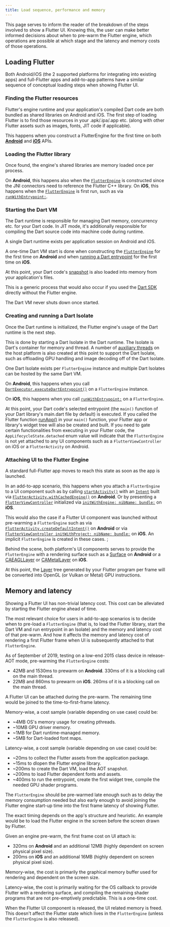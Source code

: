 ```yaml
---
title: Load sequence, performance and memory
---
```


This page serves to inform the reader of the breakdown of the steps involved
to show a Flutter UI. Knowing this, the user can make better informed decisions
about when to pre-warm the Flutter engine, which operations are possible
at which stage and the latency and memory costs of those operations.

## Loading Flutter

Both Android/iOS (the 2 supported platforms for integrating into existing
apps) and full-Flutter apps and add-to-app patterns have a similar sequence
of conceptual loading steps when showing Flutter UI.

### Finding the Flutter resources

Flutter's engine runtime and your application's compiled Dart code are both
bundled as shared libraries on Android and iOS. The first step of loading
Flutter is to find those resources in your .apk/.ipa/.app etc. (along with
other Flutter assets such as images, fonts, JIT code if applicable).

This happens when you construct a FlutterEngine for the first time on both
**[Android]({{site.api}}/javadoc/io/flutter/embedding/engine/FlutterEngine.html)**
and **[iOS]({{site.api}}/objcdoc/Classes/FlutterEngine.html)** APIs.

### Loading the Flutter library

Once found, the engine's shared libraries are memory loaded once per process.

On **Android**, this happens also when the [`FlutterEngine`]({{site.api}}/javadoc/io/flutter/embedding/engine/FlutterEngine.html)
is constructed since the JNI connectors need to reference the Flutter C++
library. On **iOS**, this happens when the [`FlutterEngine`]({{site.api}}/objcdoc/Classes/FlutterEngine.html)
is first run, such as via [`runWithEntrypoint:`]({{site.api}}/objcdoc/Classes/FlutterEngine.html#/c:objc(cs)FlutterEngine(im)runWithEntrypoint:).

### Starting the Dart VM

The Dart runtime is responsible for managing Dart memory, concurrency etc. for
your Dart code. In JIT mode, it's additionally responsible for compiling
the Dart source code into machine code during runtime.

A single Dart runtime exists per application session on Android and iOS.

A one-time Dart VM start is done when constructing the [`FlutterEngine`]({{site.api}}/javadoc/io/flutter/embedding/engine/FlutterEngine.html)
for the first time on **Android** and when [running a Dart entrypoint]({{site.api}}/objcdoc/Classes/FlutterEngine.html#/c:objc(cs)FlutterEngine(im)runWithEntrypoint:)
for the first time on **iOS**.

At this point, your Dart code's [snapshot](https://github.com/dart-lang/sdk/wiki/Snapshots)
is also loaded into memory from your application's files.

This is a generic process that would also occur if you used the [Dart SDK](https://dart.dev/tools/sdk)
directly without the Flutter engine.

The Dart VM never shuts down once started.

### Creating and running a Dart Isolate

Once the Dart runtime is initialized, the Flutter engine's usage of the Dart
runtime is the next step.

This is done by starting a Dart Isolate in the Dart runtime. The Isolate is
Dart's container for memory and thread. A number of [auxiliary threads](https://github.com/flutter/flutter/wiki/The-Engine-architecture#threading)
on the host platform is also created at this point to support the Dart Isolate,
such as offloading GPU handling and image decoding off of the Dart Isolate.

One Dart Isolate exists per `FlutterEngine` instance and multiple Dart Isolates
can be hosted by the same Dart VM.

On **Android**, this happens when you call [`DartExecutor.executeDartEntrypoint()`]({{site.api}}/javadoc/io/flutter/embedding/engine/dart/DartExecutor.html#executeDartEntrypoint-io.flutter.embedding.engine.dart.DartExecutor.DartEntrypoint-)
on a `FlutterEngine` instance.

On **iOS**, this happens when you call [`runWithEntrypoint:`]({{site.api}}/objcdoc/Classes/FlutterEngine.html#/c:objc(cs)FlutterEngine(im)runWithEntrypoint:)
on a `FlutterEngine`.

At this point, your Dart code's selected entrypoint (the `main()` function of
your Dart library's main.dart file by default) is executed. If you called the
Flutter function [runApp()]({{site.api}}/flutter/widgets/runApp.html) in your
`main()` function, your Flutter app or library's widget tree will also be
created and built. If you need to gate certain functionalities from executing
in your Flutter code, the `AppLifecycleState.detached` enum value will indicate
that the `FlutterEngine` is not yet attached to any UI components such as a
`FlutterViewController` on iOS or a `FlutterActivity` on Android.

### Attaching UI to the Flutter Engine

A standard full-Flutter app moves to reach this state as soon as the app is
launched.

In an add-to-app scenario, this happens when you attach a `FlutterEngine`
to a UI component such as by calling [`startActivity()`](https://developer.android.com/reference/android/content/Context.html#startActivity(android.content.Intent))
with an [`Intent`](https://developer.android.com/reference/android/content/Intent.html)
built via [`FlutterActivity.withCachedEngine()`]({{site.api}}/javadoc/io/flutter/embedding/android/FlutterActivity.html#withCachedEngine-java.lang.String-)
on **Android**. Or by presenting a [`FlutterViewController`]({{site.api}}/objcdoc/Classes/FlutterViewController.html)
initialized via [`initWithEngine: nibName: bundle:`]({{site.api}}/objcdoc/Classes/FlutterViewController.html#/c:objc(cs)FlutterViewController(im)initWithEngine:nibName:bundle:)
on **iOS**.

This would also the case if a Flutter UI component was launched without
pre-warming a `FlutterEngine` such as via [`FlutterActivity.createDefaultIntent()`]({{site.api}}/javadoc/io/flutter/embedding/android/FlutterActivity.html#createDefaultIntent-android.content.Context-)
on **Android** or via [`FlutterViewController initWithProject: nibName: bundle:`]({{site.api}}/objcdoc/Classes/FlutterViewController.html#/c:objc(cs)FlutterViewController(im)initWithProject:nibName:bundle:)
on **iOS**. An implicit `FlutterEngine` is created in these cases. ;

Behind the scene, both platform's UI components serves to provide the
`FlutterEngine` with a rendering surface such as a [Surface](https://developer.android.com/reference/android/view/Surface)
on **Android** or a [CAEAGLLayer](https://developer.apple.com/documentation/quartzcore/caeagllayer)
or [CAMetalLayer](https://developer.apple.com/documentation/quartzcore/cametallayer)
on **iOS**.

At this point, the [Layer]({{site.api}}/flutter/rendering/Layer-class.html)
tree generated by your Flutter program per frame will be converted into
OpenGL (or Vulkan or Metal) GPU instructions.

## Memory and latency

Showing a Flutter UI has non-trivial latency cost. This cost can be alleviated
by starting the Flutter engine ahead of time.

The most relevant choice for users in add-to-app scenarios is to decide
when to pre-load a `FlutterEngine` (that is, to load the Flutter library,
start the Dart VM and run entrypoint in an Isolate) and the memory and latency
cost of that pre-warm. And how it affects the memory and latency cost of
rendering a first Flutter frame when UI is subsequently attached to that
`FlutterEngine`.

As of September of 2019, testing on a low-end 2015 class device in release-AOT
mode, pre-warming the `FlutterEngine` costs:

- 42MB and 1530ms to prewarm on **Android**. 330ms of it is a blocking call on
the main thread.
- 22MB and 860ms to prewarm on **iOS**. 260ms of it is a blocking call on the
main thread.

A Flutter UI can be attached during the pre-warm. The remaining time would be
joined to the time-to-first-frame latency.

Memory-wise, a cost sample (variable depending on use case) could be:

- ~4MB OS's memory usage for creating pthreads.
- ~10MB GPU driver memory.
- ~1MB for Dart runtime-managed memory.
- ~5MB for Dart-loaded font maps.

Latency-wise, a cost sample (variable depending on use case) could be:

- ~20ms to collect the Flutter assets from the application package.
- ~15ms to dlopen the Flutter engine library.
- ~200ms to create the Dart VM, load the AOT snapshot.
- ~200ms to load Flutter dependent fonts and assets.
- ~400ms to run the entrypoint, create the first widget tree, compile the needed
GPU shader programs.

The `FlutterEngine` should be pre-warmed late enough such as to delay the
memory consumption needed but also early enough to avoid joining the
Flutter engine start-up time into the first frame latency of showing Flutter.

The exact timing depends on the app's structure and heuristic. An example would
be to load the Flutter engine in the screen before the screen drawn by Flutter.

Given an engine pre-warm, the first frame cost on UI attach is:

- 320ms on **Android** and an additional 12MB (highly dependent on screen
physical pixel size).
- 200ms on **iOS** and an additional 16MB (highly dependent on screen physical
pixel size).

Memory-wise, the cost is primarily the graphical memory buffer used for
rendering and dependent on the screen size.

Latency-wise, the cost is primarily waiting for the OS callback to provide
Flutter with a rendering surface, and compiling the remaining shader programs
that are not pre-emptively predictable. This is a one-time cost.

When the Flutter UI component is released, the UI related memory is freed.
This doesn't affect the Flutter state which lives in the `FlutterEngine`
(unless the `FlutterEngine` is also released).
